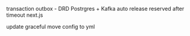 transaction outbox - DRD Postrgres + Kafka
auto release reserved after timeout
next.js

update graceful
move config to yml
